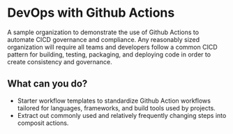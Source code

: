 # DevOps with Github Actions

A sample organization to demonstrate the use of Github Actions to automate CICD governance and compliance. Any reasonably sized organization will require all teams and developers follow a common CICD pattern for building, testing, packaging, and deploying code in order to create consistency and governance. 

## What can you do?

* Starter workflow templates to standardize Github Action workflows tailored for languages, frameworks, and build tools used by projects.
* Extract out commonly used and relatively frequently changing steps into composit actions.